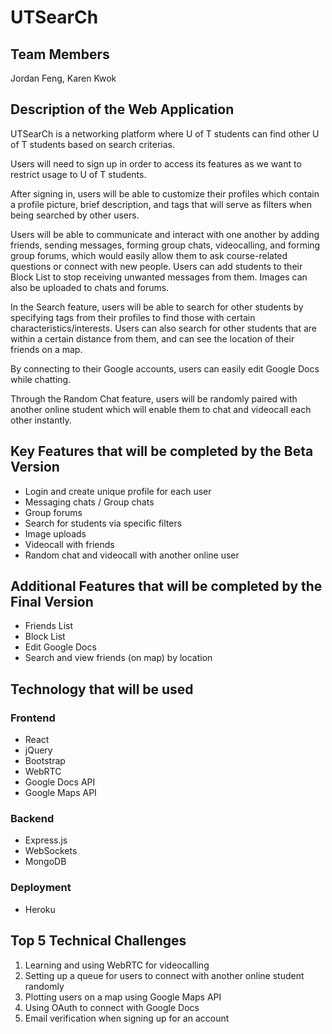 # UTSearCh

## Team Members

Jordan Feng, Karen Kwok

## Description of the Web Application

UTSearCh is a networking platform where U of T students can find other U of T students based on search criterias.

Users will need to sign up in order to access its features as we want to restrict usage to U of T students.

After signing in, users will be able to customize their profiles which contain a profile picture, brief description, and tags that will serve as filters when being searched by other users.

Users will be able to communicate and interact with one another by adding friends, sending messages, forming group chats, videocalling, and forming group forums, which would easily allow them to ask course-related questions or connect with new people. Users can add students to their Block List to stop receiving unwanted messages from them. Images can also be uploaded to chats and forums.

In the Search feature, users will be able to search for other students by specifying tags from their profiles to find those with certain characteristics/interests. Users can also search for other students that are within a certain distance from them, and can see the location of their friends on a map.

By connecting to their Google accounts, users can easily edit Google Docs while chatting.

Through the Random Chat feature, users will be randomly paired with another online student which will enable them to chat and videocall each other instantly.

## Key Features that will be completed by the Beta Version

- Login and create unique profile for each user
- Messaging chats / Group chats
- Group forums
- Search for students via specific filters
- Image uploads
- Videocall with friends
- Random chat and videocall with another online user

## Additional Features that will be completed by the Final Version

- Friends List
- Block List
- Edit Google Docs
- Search and view friends (on map) by location

## Technology that will be used

### Frontend

- React
- jQuery
- Bootstrap
- WebRTC
- Google Docs API
- Google Maps API

### Backend

- Express.js
- WebSockets
- MongoDB

### Deployment

- Heroku

## Top 5 Technical Challenges

1. Learning and using WebRTC for videocalling
2. Setting up a queue for users to connect with another online student randomly
3. Plotting users on a map using Google Maps API
4. Using OAuth to connect with Google Docs
5. Email verification when signing up for an account